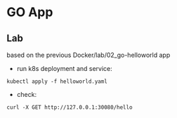 # GO App

## Lab
based on the previous Docker/lab/02_go-helloworld app

- run k8s deployment and service:
```shell
kubectl apply -f helloworld.yaml
```

- check:
```shell
curl -X GET http://127.0.0.1:30080/hello
```

